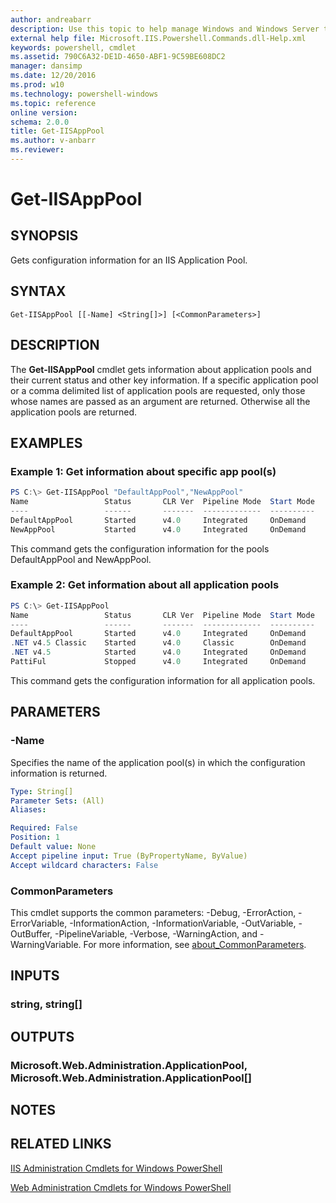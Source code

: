 ```yaml
---
author: andreabarr
description: Use this topic to help manage Windows and Windows Server technologies with Windows PowerShell.
external help file: Microsoft.IIS.Powershell.Commands.dll-Help.xml
keywords: powershell, cmdlet
ms.assetid: 790C6A32-DE1D-4650-ABF1-9C59BE608DC2
manager: dansimp
ms.date: 12/20/2016
ms.prod: w10
ms.technology: powershell-windows
ms.topic: reference
online version: 
schema: 2.0.0
title: Get-IISAppPool
ms.author: v-anbarr
ms.reviewer:
---
```


# Get-IISAppPool

## SYNOPSIS
Gets configuration information for an IIS Application Pool.

## SYNTAX

```
Get-IISAppPool [[-Name] <String[]>] [<CommonParameters>]
```

## DESCRIPTION
The **Get-IISAppPool** cmdlet gets information about application pools and their current status and other key information. 
If a specific application pool or a comma delimited list of application pools are requested, only those whose names are passed as an argument are returned.
Otherwise all the application pools are returned.

## EXAMPLES

### Example 1: Get information about specific app pool(s)
```powershell
PS C:\> Get-IISAppPool "DefaultAppPool","NewAppPool"
Name                 Status       CLR Ver  Pipeline Mode  Start Mode
----                 ------       -------  -------------  ----------
DefaultAppPool       Started      v4.0     Integrated     OnDemand
NewAppPool           Started      v4.0     Integrated     OnDemand
```

This command gets the configuration information for the pools DefaultAppPool and NewAppPool.

### Example 2: Get information about all application pools
```powershell
PS C:\> Get-IISAppPool
Name                 Status       CLR Ver  Pipeline Mode  Start Mode
----                 ------       -------  -------------  ----------
DefaultAppPool       Started      v4.0     Integrated     OnDemand
.NET v4.5 Classic    Started      v4.0     Classic        OnDemand
.NET v4.5            Started      v4.0     Integrated     OnDemand
PattiFul             Stopped      v4.0     Integrated     OnDemand
```

This command gets the configuration information for all application pools.

## PARAMETERS

### -Name
Specifies the name of the application pool(s) in which the configuration information is returned.

```yaml
Type: String[]
Parameter Sets: (All)
Aliases: 

Required: False
Position: 1
Default value: None
Accept pipeline input: True (ByPropertyName, ByValue)
Accept wildcard characters: False
```

### CommonParameters
This cmdlet supports the common parameters: -Debug, -ErrorAction, -ErrorVariable, -InformationAction, -InformationVariable, -OutVariable, -OutBuffer, -PipelineVariable, -Verbose, -WarningAction, and -WarningVariable. For more information, see [about_CommonParameters](https://go.microsoft.com/fwlink/?LinkID=113216).

## INPUTS

### string, string[]

## OUTPUTS

### Microsoft.Web.Administration.ApplicationPool, Microsoft.Web.Administration.ApplicationPool[]

## NOTES

## RELATED LINKS

[IIS Administration Cmdlets for Windows PowerShell](./iisadministration.md)

[Web Administration Cmdlets for Windows PowerShell](../../winserver2012-ps/webadministration/WebAdministration.md)

